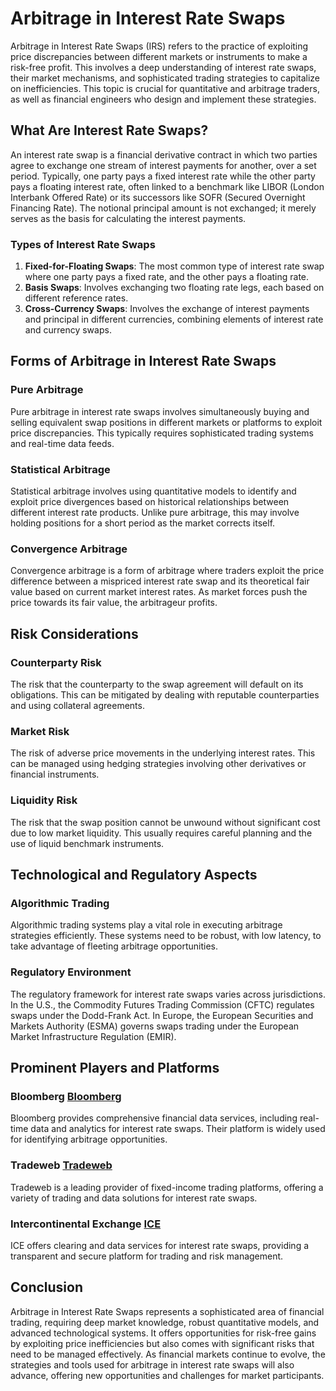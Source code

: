 # Arbitrage in Interest Rate Swaps

Arbitrage in Interest Rate Swaps (IRS) refers to the practice of exploiting price discrepancies between different markets or instruments to make a risk-free profit. This involves a deep understanding of interest rate swaps, their market mechanisms, and sophisticated trading strategies to capitalize on inefficiencies. This topic is crucial for quantitative and arbitrage traders, as well as financial engineers who design and implement these strategies.

## What Are Interest Rate Swaps?

An interest rate swap is a financial derivative contract in which two parties agree to exchange one stream of interest payments for another, over a set period. Typically, one party pays a fixed interest rate while the other party pays a floating interest rate, often linked to a benchmark like LIBOR (London Interbank Offered Rate) or its successors like SOFR (Secured Overnight Financing Rate). The notional principal amount is not exchanged; it merely serves as the basis for calculating the interest payments. 

### Types of Interest Rate Swaps

1. **Fixed-for-Floating Swaps**: The most common type of interest rate swap where one party pays a fixed rate, and the other pays a floating rate.
2. **Basis Swaps**: Involves exchanging two floating rate legs, each based on different reference rates.
3. **Cross-Currency Swaps**: Involves the exchange of interest payments and principal in different currencies, combining elements of interest rate and currency swaps.

## Forms of Arbitrage in Interest Rate Swaps

### Pure Arbitrage

Pure arbitrage in interest rate swaps involves simultaneously buying and selling equivalent swap positions in different markets or platforms to exploit price discrepancies. This typically requires sophisticated trading systems and real-time data feeds.

### Statistical Arbitrage

Statistical arbitrage involves using quantitative models to identify and exploit price divergences based on historical relationships between different interest rate products. Unlike pure arbitrage, this may involve holding positions for a short period as the market corrects itself.

### Convergence Arbitrage

Convergence arbitrage is a form of arbitrage where traders exploit the price difference between a mispriced interest rate swap and its theoretical fair value based on current market interest rates. As market forces push the price towards its fair value, the arbitrageur profits.

## Risk Considerations

### Counterparty Risk

The risk that the counterparty to the swap agreement will default on its obligations. This can be mitigated by dealing with reputable counterparties and using collateral agreements.

### Market Risk

The risk of adverse price movements in the underlying interest rates. This can be managed using hedging strategies involving other derivatives or financial instruments.

### Liquidity Risk

The risk that the swap position cannot be unwound without significant cost due to low market liquidity. This usually requires careful planning and the use of liquid benchmark instruments.

## Technological and Regulatory Aspects

### Algorithmic Trading

Algorithmic trading systems play a vital role in executing arbitrage strategies efficiently. These systems need to be robust, with low latency, to take advantage of fleeting arbitrage opportunities.

### Regulatory Environment

The regulatory framework for interest rate swaps varies across jurisdictions. In the U.S., the Commodity Futures Trading Commission (CFTC) regulates swaps under the Dodd-Frank Act. In Europe, the European Securities and Markets Authority (ESMA) governs swaps trading under the European Market Infrastructure Regulation (EMIR).

## Prominent Players and Platforms

### Bloomberg [Bloomberg](https://www.bloomberg.com/)

Bloomberg provides comprehensive financial data services, including real-time data and analytics for interest rate swaps. Their platform is widely used for identifying arbitrage opportunities.

### Tradeweb [Tradeweb](https://www.tradeweb.com/)

Tradeweb is a leading provider of fixed-income trading platforms, offering a variety of trading and data solutions for interest rate swaps.

### Intercontinental Exchange [ICE](https://www.theice.com/)

ICE offers clearing and data services for interest rate swaps, providing a transparent and secure platform for trading and risk management.

## Conclusion

Arbitrage in Interest Rate Swaps represents a sophisticated area of financial trading, requiring deep market knowledge, robust quantitative models, and advanced technological systems. It offers opportunities for risk-free gains by exploiting price inefficiencies but also comes with significant risks that need to be managed effectively. As financial markets continue to evolve, the strategies and tools used for arbitrage in interest rate swaps will also advance, offering new opportunities and challenges for market participants.
